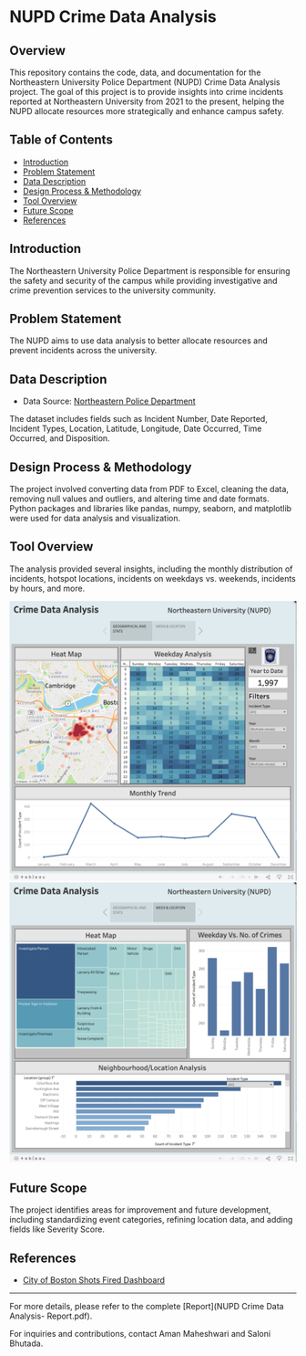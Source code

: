 # NUPD Crime Data Analysis

## Overview

This repository contains the code, data, and documentation for the Northeastern University Police Department (NUPD) Crime Data Analysis project. The goal of this project is to provide insights into crime incidents reported at Northeastern University from 2021 to the present, helping the NUPD allocate resources more strategically and enhance campus safety.

## Table of Contents

- [Introduction](#introduction)
- [Problem Statement](#problem-statement)
- [Data Description](#data-description)
- [Design Process & Methodology](#design-process--methodology)
- [Tool Overview](#tool-overview)
- [Future Scope](#future-scope)
- [References](#references)

## Introduction

The Northeastern University Police Department is responsible for ensuring the safety and security of the campus while providing investigative and crime prevention services to the university community.

## Problem Statement

The NUPD aims to use data analysis to better allocate resources and prevent incidents across the university.

## Data Description

- Data Source: [Northeastern Police Department](https://nupd.northeastern.edu/)

The dataset includes fields such as Incident Number, Date Reported, Incident Types, Location, Latitude, Longitude, Date Occurred, Time Occurred, and Disposition.

## Design Process & Methodology

The project involved converting data from PDF to Excel, cleaning the data, removing null values and outliers, and altering time and date formats. Python packages and libraries like pandas, numpy, seaborn, and matplotlib were used for data analysis and visualization.

## Tool Overview

The analysis provided several insights, including the monthly distribution of incidents, hotspot locations, incidents on weekdays vs. weekends, incidents by hours, and more.

<img src="Tool Output/ToolP1.png" alt="Tool">
<img src="Tool Output/ToolP2.png" alt="Tool">


## Future Scope

The project identifies areas for improvement and future development, including standardizing event categories, refining location data, and adding fields like Severity Score.

## References

- [City of Boston Shots Fired Dashboard](https://dashboard.cityofboston.gov/t/Guest_Access_Enabled/views/ShotsFiredDashboard_16244869752910/ShotsFiredDashboard?:showAppBanner=false&:display_count=n&:showVizHome=n&:origin=viz_share_link&:isGuestRedirectFromVizportal=y&:embed=y)

---

For more details, please refer to the complete [Report](NUPD Crime Data Analysis- Report.pdf).

For inquiries and contributions, contact Aman Maheshwari and Saloni Bhutada.
